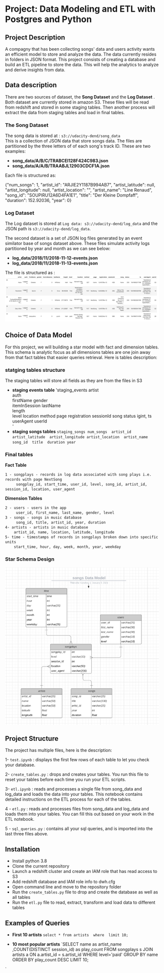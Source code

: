 # Project: Data Modeling and ETL with Postgres and Python
## Project Description

A compagny that has been collecting songs' data and users activity wants an efficient model to store and analyze the data. The data currently resides in folders in JSON format.
This project consists of creating a database and build an ETL pipeline to store the data.
This will help the analytics to analyze and derive insights from data.

## Data description
There are two sources of dataset, the **Song Dataset** and the **Log Dataset** .  Both dataset are currently stored in amazon S3. These files will be read from redshift and stored in some staging tables. Then another process will extract the data from staging tables and load in final tables.

### The Song Dataset
The song data is stored at : `s3://udacity-dend/song_data`  
This is a collection of JSON data that store songs data. The files are partitioned by the three letters of of each song's track ID. These are two examples:

 - **song_data/A/B/C/TRABCEI128F424C983.json**
 - **song_data/A/A/B/TRAABJL12903CDCF1A.json**
 
 Each file is structured as:
 
 {"num_songs": 1, "artist_id": "ARJIE2Y1187B994AB7", "artist_latitude": null, "artist_longitude": null, "artist_location": "", "artist_name": "Line Renaud", "song_id": "SOUPIRU12A6D4FA1E1", "title": "Der Kleine Dompfaff", "duration": 152.92036, "year": 0}

### Log Dataset

The Log dataset is stored at `Log data: s3://udacity-dend/log_data` and the JSON path is `s3://udacity-dend/log_data`.

The second dataset is a set of JSON log files generated by an event similator base of songs dataset above. These files simulate activity logs partitioned by year and month as we can see below:

- **log_data/2018/11/2018-11-12-events.json**
- **log_data/2018/11/2018-11-13-events.json**

The file is structured as :
![image](https://github.com/tmbothe/Data_Warehouse_Project/blob/main/images/log-data.png)

## Choice of Data Model

For this project, we will building a star model with fact and dimension tables. This schema is analytic focus as all dimensions tables are one join away from that fact tables that easier queries retrieval. Here is tables description:

### statging tables structure
 The staging tables will store all fields as they are from the files in S3
 - **staging events table** 
 'staging_events
    artist    
    auth      
    firstName 
    gender    
    itemInSession 
    lastName  
    length    
    level 
    location
    method 
    page 
    registration 
    sessionId 
    song 
    status igint,
    ts  
    userAgent 
    userId  
 '
 - **staging songs tables**
 ` staging_songs
     num_songs 
     artist_id
     artist_latitude 
     artist_longitude
     artist_location 
     artist_name 
     song_id 
     title 
     duration
     year
     `
### Final tables

**Fact Table**

    1 - songplays - records in log data associated with song plays i.e. records with page NextSong
         songplay_id, start_time, user_id, level, song_id, artist_id, session_id, location, user_agent
         
**Dimension Tables**

    2 - users - users in the app
         user_id, first_name, last_name, gender, level 
    3 - songs - songs in music database
         song_id, title, artist_id, year, duration
    4- artists - artists in music database
        artist_id, name, location, latitude, longitude
    5- time - timestamps of records in songplays broken down into specific units
        start_time, hour, day, week, month, year, weekday
 ### Star Schema Design       
 ![image](https://github.com/tmbothe/Data_Warehouse_Project/blob/main/images/datamodel.PNG)
 
 ## Project Structure
 
 The project has multiple files, here is the description:
 
 1- `test.ipynb` :  displays the first few rows of each table to let you check your database.
 
 2- `create_tables.py` :  drops and creates your tables. You run this file to reset your tables before each time you run your ETL scripts.
 
 3- `etl.ipynb` :  reads and processes a single file from song_data and log_data and loads the data into your tables. This notebook contains detailed instructions on the ETL process for each of the tables.
 
 4 - `etl.py` :  reads and processes files from song_data and log_data and loads them into your tables. You can fill this out based on your work in the ETL notebook.
 
 5 - `sql_queries.py` : contains all your sql queries, and is imported into the last three files above.

## Installation 

- Install python 3.8
- Clone the current repository 
- Launch a redshift cluster and create an IAM role that has read access to S3
- Add redshift database and IAM role info to dwh.cfg
- Open command line and move to the repository folder
- Run the `create_tables.py` file to drop and create the database as well as all tables
- Run the `etl.py` file to read, extract, transform and load data to different tables

## Examples of Queries

- **First 10 artists** 
 `select * from artists  where  limit 10;`

- **10 most popular artists**
`SELECT name as  artist_name ,COUNT(DISTINCT session_id) as play_count
FROM songplays s
JOIN artists a ON a.artist_id = s.artist_id
WHERE level='paid'
GROUP BY name
ORDER BY play_count DESC
LIMIT 10;

`

 



